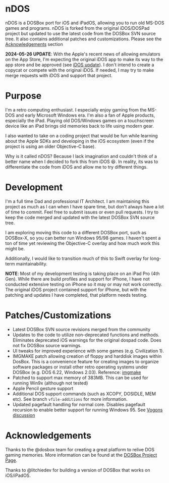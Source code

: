 nDOS
====
nDOS is a DOSBox port for iOS and iPadOS, allowing you to run old MS-DOS games and programs. nDOS is forked from the original iDOS/DOSPad project but updated to use the latest code from the DOSBox SVN source tree. It also contains additional patches and customizations. Please see the [Acknowledgements](#acknowledgements) section


**2024-05-26 UPDATE**: With the Apple's recent news of allowing emulators on the App Store, I'm expecting the original iDOS app to make its way to the app store and be approved (see [iDOS update](https://litchie.com/2024/04/new-hope)). I don't intend to create a copycat or compete with the original iDOS. If needed, I may try to make merge requests with iDOS and support that project. 

Purpose
====
I'm a retro computing enthusiast. I especially enjoy gaming from the MS-DOS and early Microsoft Windows era. I'm also a fan of Apple products, especially the iPad. Playing old DOS/Windows games on a touchscreen device like an iPad brings old memories back to life using modern gear. 

I also wanted to take on a coding project that would be fun while learning about the Apple SDKs and developing in the iOS ecosystem (even if the project is using an older Objective-C base).

Why is it called nDOS? Because I lack imagination and couldn't think of a better name when I decided to fork this from iDOS 😆. In reality, its was to differentiate the code from iDOS and allow me to try different things.  

Development
====
I'm a full time Dad and professional IT Architect. I am maintaining this project as much as I can when I have spare time, but don't always have a lot of time to commit. Feel free to submit issues or even pull requests. I try to keep the code merged and updated with the latest DOSBox SVN source tree. 

I am exploring moving this code to a different DOSBox port, such as DOSBox-X, so you can better run Windows 95/98 games. I haven't spent a ton of time yet reviewing the Objective-C overlay and how much work this might be. 

Additionally, I would like to transition much of this to Swift overlay for long-term maintainability. 

**NOTE**: Most of my development testing is taking place on an iPad Pro (4th Gen). While there are build profiles and support for iPhone, I have not conducted extensive testing on iPhone so it may or may not work correctly. The original iDOS project contained support for iPhone, but with the patching and updates I have completed, that platform needs testing.

Patches/Customizations
====
* Latest DOSBox SVN source revisions merged from the community
* Updates to the code to utilize non-deprecated functions and methods. Eliminates deprecated iOS warnings for the original dospad code. Does not fix DOSBox source warnings.
* UI tweaks for improved experience with some games (e.g. Civilization 1).
* IMGMAKE patch allowing creation of floppy and harddisk images within DosBox. This is a convenience feature for creating images to organize software packages or install other retro operating systems under DOSBox (e.g. DOS 6.22, Windows 2.03). Reference: [imgmake](https://www.vogons.org/viewtopic.php?t=19349)
* Patched to support max memory of 383MB. This can be used for running Win9x (although not tested)
* Apple Pencil gesture support
* Additional DOS support commands (such as XCOPY, DOSIDLE, MEM etc). See branch `vfile-additions` for more information.
* Updated pagefault handling for normal core. Disables pagefault recursion to enable better support for running Windows 95. See [Vogons discussion](https://www.vogons.org/viewtopic.php?f=41&t=36629)

Acknowledgements
====
Thanks to the @dosbox team for creating a great platform to relive DOS gaming memories. More information can be found at the [DOSBox Project Page](https://www.dosbox.com/).

Thanks to @litchiedev for building a version of DOSBox that works on iOS/iPadOS. 


